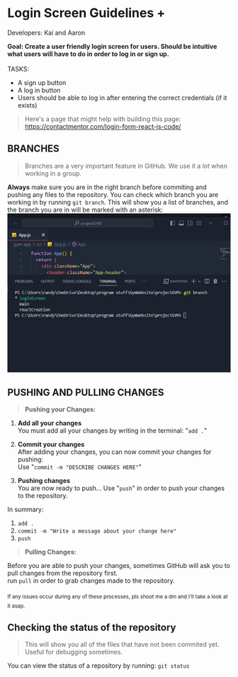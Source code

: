# Login Screen Guidelines +
Developers: Kai and Aaron

**Goal: Create a user friendly login screen for users. Should be intuitive what users will have to do in order to log in or sign up.** <br>
<br> TASKS:
* A sign up button
* A log in button
* Users should be able to log in after entering the correct credentials (if it exists)

> Here's a page that might help with building this page: https://contactmentor.com/login-form-react-js-code/

## BRANCHES
> Branches are a very important feature in GitHub. We use it a lot when working in a group.

**Always** make sure you are in the right branch before commiting and pushing any files to the repository. You can check which branch you are working in by running `git branch`. This will show you a list of branches, and the branch you are in will be marked with an asterisk:
![Screenshot of a comment on a GitHub issue showing an image, added in the Markdown, of an Octocat smiling and raising a tentacle.](https://github.com/iamRandy/projectGYM/blob/homeScreen/branches.jpg)

## PUSHING AND PULLING CHANGES
> **Pushing your Changes:**
1. **Add all your changes**<br>
You must add all your changes by writing in the terminal: "`add .`"

2. **Commit your changes**<br>
After adding your changes, you can now commit your changes for pushing:
<br>Use "`commit -m "DESCRIBE CHANGES HERE"`"

3. **Pushing changes**<br>
You are now ready to push... Use "`push`" in order to push your changes to the repository.

In summary: <br>
1. `add .` <br>
2. `commit -m "Write a message about your change here"`<br>
3. `push`

> **Pulling Changes:** <br>

Before you are able to push your changes, sometimes GitHub will ask you to pull changes from the repository first. 
<br> run `pull` in order to grab changes made to the repository.

<sub> If any issues occur during any of these processes, pls shoot me a dm and I'll take a look at it asap. </sub>

## Checking the status of the repository
> This will show you all of the files that have not been commited yet. Useful for debugging sometimes.
> 
You can view the status of a repository by running: `git status`
